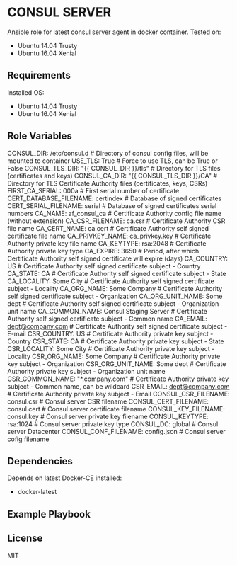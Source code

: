 CONSUL SERVER
=========

Ansible role for latest consul server agent in docker container. Tested on:
 - Ubuntu 14.04 Trusty
 - Ubuntu 16.04 Xenial

Requirements
------------

Installed OS:
 - Ubuntu 14.04 Trusty
 - Ubuntu 16.04 Xenial

Role Variables
--------------

CONSUL_DIR: /etc/consul.d # Directory of consul config files, will be mounted to container
USE_TLS: True # Force to use TLS, can be True or False
CONSUL_TLS_DIR: "{{ CONSUL_DIR }}/tls" # Directory for TLS files (certificates and keys)
CONSUL_CA_DIR: "{{ CONSUL_TLS_DIR }}/CA" # Directory for TLS Certificate Authority files (certificates, keys, CSRs)
FIRST_CA_SERIAL: 000a # First serial number of certificate
CERT_DATABASE_FILENAME: certindex # Database of signed certificates
CERT_SERIAL_FILENAME: serial # Database of signed certificates serial numbers
CA_NAME: af_consul_ca # Certificate Authority config file name (without extension)
CA_CSR_FILENAME: ca.csr # Certificate Authority CSR file name
CA_CERT_NAME: ca.cert # Certificate Authority self signed certificate file name
CA_PRIVKEY_NAME: ca_privkey.key # Certificate Authority private key file name
CA_KEYTYPE: rsa:2048 # Certificate Authority private key type
CA_EXPIRE: 3650 # Period, after which Certificate Authority self signed certificate will expire (days)
CA_COUNTRY: US # Certificate Authority self signed certificate subject - Country
CA_STATE: CA # Certificate Authority self signed certificate subject - State
CA_LOCALITY: Some City # Certificate Authority self signed certificate subject - Locality
CA_ORG_NAME: Some Company # Certificate Authority self signed certificate subject - Organization
CA_ORG_UNIT_NAME: Some dept # Certificate Authority self signed certificate subject - Organization unit name
CA_COMMON_NAME: Consul Staging Server # Certificate Authority self signed certificate subject - Common name
CA_EMAIL: dept@company.com # Certificate Authority self signed certificate subject - E-mail
CSR_COUNTRY: US # Certificate Authority private key subject - Country
CSR_STATE: CA # Certificate Authority private key subject - State
CSR_LOCALITY: Some City # Certificate Authority private key subject - Locality
CSR_ORG_NAME: Some Company # Certificate Authority private key subject - Organization
CSR_ORG_UNIT_NAME: Some dept # Certificate Authority private key subject - Organization unit name
CSR_COMMON_NAME: "\*.company.com" # Certificate Authority private key subject - Common name, can be wildcard
CSR_EMAIL: dept@company.com # Certificate Authority private key subject - Email
CONSUL_CSR_FILENAME: consul.csr # Consul server CSR filename
CONSUL_CERT_FILENAME: consul.cert # Consul server certificate filename
CONSUL_KEY_FILENAME: consul.key # Consul server private key filename
CONSUL_KEYTYPE: rsa:1024 # Consul server private key type
CONSUL_DC: global # Consul server Datacenter
CONSUL_CONF_FILENAME: config.json # Consul server cofig filename

Dependencies
------------

Depends on latest Docker-CE installed:
 - docker-latest

Example Playbook
----------------

License
-------

MIT
